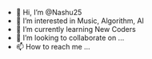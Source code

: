 - 👋 Hi, I’m @Nashu25
- 👀 I’m interested in Music, Algorithm, AI
- 🌱 I’m currently learning New Coders
- 💞️ I’m looking to collaborate on ...
- 📫 How to reach me ...

<!---
Nashu25/Nashu25 is a ✨ special ✨ repository because its `README.md` (this file) appears on your GitHub profile.
You can click the Preview link to take a look at your changes.
--->
